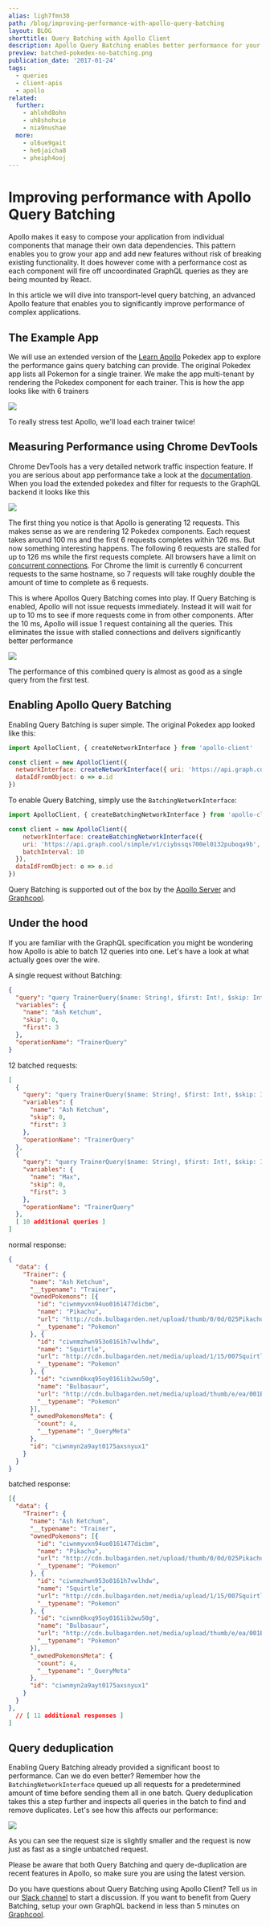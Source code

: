 ```yaml
---
alias: ligh7fmn38
path: /blog/improving-performance-with-apollo-query-batching
layout: BLOG
shorttitle: Query Batching with Apollo Client
description: Apollo Query Batching enables better performance for your application by grouping multiple GraphQL queries together on the transport-level.
preview: batched-pokedex-no-batching.png
publication_date: '2017-01-24'
tags:
  - queries
  - client-apis
  - apollo
related:
  further:
    - ahlohd8ohn
    - uh8shohxie
    - nia9nushae
  more:
    - ul6ue9gait
    - he6jaicha8
    - pheiph4ooj
---
```


# Improving performance with Apollo Query Batching

Apollo makes it easy to compose your application from individual components that manage their own data dependencies. This pattern enables you to grow your app and add new features without risk of breaking existing functionality. It does however come with a performance cost as each component will fire off uncoordinated GraphQL queries as they are being mounted by React.

In this article we will dive into transport-level query batching, an advanced Apollo feature that enables you to significantly improve performance of complex applications.

## The Example App

We will use an extended version of the [Learn Apollo](https://learnapollo.com) Pokedex app to explore the performance gains query batching can provide. The original Pokedex app lists all Pokemon for a single trainer. We make the app multi-tenant by rendering the Pokedex component for each trainer. This is how the app looks like with 6 trainers

![](./batched-pokedex-1.png)

To really stress test Apollo, we'll load each trainer twice!

## Measuring Performance using Chrome DevTools

Chrome DevTools has a very detailed network traffic inspection feature. If you are serious about app performance take a look at the [documentation](https://developers.google.com/web/tools/chrome-devtools/network-performance/resource-loading?utm_source=dcc&utm_medium=redirect&utm_campaign=2016q3). When you load the extended pokedex and filter for requests to the GraphQL backend it looks like this

![](./batched-pokedex-no-batching.png)

The first thing you notice is that Apollo is generating 12 requests. This makes sense as we are rendering 12 Pokedex components. Each request takes around 100 ms and the first 6 requests completes within 126 ms. But now something interesting happens. The following 6 requests are stalled for up to 126 ms while the first requests complete. All browsers have a limit on [concurrent connections](http://www.browserscope.org/?category=network). For Chrome the limit is currently 6 concurrent requests to the same hostname, so 7 requests will take roughly double the amount of time to complete as 6 requests.

This is where Apollos Query Batching comes into play. If Query Batching is enabled, Apollo will not issue requests immediately. Instead it will wait for up to 10 ms to see if more requests come in from other components. After the 10 ms, Apollo will issue 1 request containing all the queries. This eliminates the issue with stalled connections and delivers significantly better performance

![](./batched-pokedex-with-batching.png)

The performance of this combined query is almost as good as a single query from the first test.

## Enabling Apollo Query Batching

Enabling Query Batching is super simple. The original Pokedex app looked like this:

```js
import ApolloClient, { createNetworkInterface } from 'apollo-client'

const client = new ApolloClient({
  networkInterface: createNetworkInterface({ uri: 'https://api.graph.cool/simple/v1/ciybssqs700el0132puboqa9b'}),
  dataIdFromObject: o => o.id
})
```

To enable Query Batching, simply use the `BatchingNetworkInterface`:

```js
import ApolloClient, { createBatchingNetworkInterface } from 'apollo-client'

const client = new ApolloClient({
    networkInterface: createBatchingNetworkInterface({
    uri: 'https://api.graph.cool/simple/v1/ciybssqs700el0132puboqa9b',
    batchInterval: 10
  }),
  dataIdFromObject: o => o.id
})
```

Query Batching is supported out of the box by the [Apollo Server](https://github.com/apollostack/graphql-server) and [Graphcool](https://www.graph.cool/).

## Under the hood

If you are familiar with the GraphQL specification you might be wondering how Apollo is able to batch 12 queries into one. Let's have a look at what actually goes over the wire.

A single request without Batching:

```json
{
  "query": "query TrainerQuery($name: String!, $first: Int!, $skip: Int!) {  Trainer(name: $name) {    id    name    ownedPokemons(first: $first, skip: $skip) {      id      name      url      __typename    }    _ownedPokemonsMeta {      count      __typename    }    __typename  }}",
  "variables": {
    "name": "Ash Ketchum",
    "skip": 0,
    "first": 3
  },
  "operationName": "TrainerQuery"
}
```

12 batched requests:

```json
[
  {
    "query": "query TrainerQuery($name: String!, $first: Int!, $skip: Int!) {  Trainer(name: $name) {    id    name    ownedPokemons(first: $first, skip: $skip) {      id      name      url      __typename    }    _ownedPokemonsMeta {      count      __typename    }    __typename  }}",
    "variables": {
      "name": "Ash Ketchum",
      "skip": 0,
      "first": 3
    },
    "operationName": "TrainerQuery"
  },
  {
    "query": "query TrainerQuery($name: String!, $first: Int!, $skip: Int!) {  Trainer(name: $name) {    id    name    ownedPokemons(first: $first, skip: $skip) {      id      name      url      __typename    }    _ownedPokemonsMeta {      count      __typename    }    __typename  }}",
    "variables": {
      "name": "Max",
      "skip": 0,
      "first": 3
    },
    "operationName": "TrainerQuery"
  },
  [ 10 additional queries ]
]
```

normal response:

```json
{
  "data": {
    "Trainer": {
      "name": "Ash Ketchum",
      "__typename": "Trainer",
      "ownedPokemons": [{
        "id": "ciwnmyvxn94uo0161477dicbm",
        "name": "Pikachu",
        "url": "http://cdn.bulbagarden.net/upload/thumb/0/0d/025Pikachu.png/600px-025Pikachu.png",
        "__typename": "Pokemon"
      }, {
        "id": "ciwnmzhwn953o0161h7vwlhdw",
        "name": "Squirtle",
        "url": "http://cdn.bulbagarden.net/media/upload/1/15/007Squirtle_XY_anime.png",
        "__typename": "Pokemon"
      }, {
        "id": "ciwnn0kxq95oy0161ib2wu50g",
        "name": "Bulbasaur",
        "url": "http://cdn.bulbagarden.net/media/upload/thumb/e/ea/001Bulbasaur_AG_anime.png/654px-001Bulbasaur_AG_anime.png",
        "__typename": "Pokemon"
      }],
      "_ownedPokemonsMeta": {
        "count": 4,
        "__typename": "_QueryMeta"
      },
      "id": "ciwnmyn2a9ayt0175axsnyux1"
    }
  }
}
```

batched response:

```json
[{
  "data": {
    "Trainer": {
      "name": "Ash Ketchum",
      "__typename": "Trainer",
      "ownedPokemons": [{
        "id": "ciwnmyvxn94uo0161477dicbm",
        "name": "Pikachu",
        "url": "http://cdn.bulbagarden.net/upload/thumb/0/0d/025Pikachu.png/600px-025Pikachu.png",
        "__typename": "Pokemon"
      }, {
        "id": "ciwnmzhwn953o0161h7vwlhdw",
        "name": "Squirtle",
        "url": "http://cdn.bulbagarden.net/media/upload/1/15/007Squirtle_XY_anime.png",
        "__typename": "Pokemon"
      }, {
        "id": "ciwnn0kxq95oy0161ib2wu50g",
        "name": "Bulbasaur",
        "url": "http://cdn.bulbagarden.net/media/upload/thumb/e/ea/001Bulbasaur_AG_anime.png/654px-001Bulbasaur_AG_anime.png",
        "__typename": "Pokemon"
      }],
      "_ownedPokemonsMeta": {
        "count": 4,
        "__typename": "_QueryMeta"
      },
      "id": "ciwnmyn2a9ayt0175axsnyux1"
    }
  }
},
  // [ 11 additional responses ]
]
```

## Query deduplication

Enabling Query Batching already provided a significant boost to performance. Can we do even better? Remember how the `BatchingNetworkInterface` queued up all requests for a predetermined amount of time before sending them all in one batch. Query deduplication takes this a step further and inspects all queries in the batch to find and remove duplicates. Let's see how this affects our performance:

![](./batched-pokedex-batching-and-deduplication.png)

As you can see the request size is slightly smaller and the request is now just as fast as a single unbatched request.

Please be aware that both Query Batching and query de-duplication are recent features in Apollo, so make sure you are using the latest version.

Do you have questions about Query Batching using Apollo Client?
Tell us in our [Slack channel](http://slack.graph.cool/) to start a discussion. If you want to benefit from Query Batching, setup your own GraphQL backend in less than 5 minutes on [Graphcool](https://graph.cool/).
